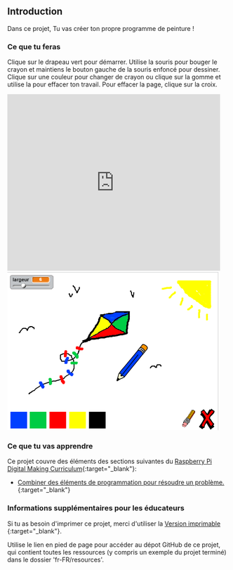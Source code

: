 ## Introduction

Dans ce projet, Tu vas créer ton propre programme de peinture !

### Ce que tu feras

Clique sur le drapeau vert pour démarrer. Utilise la souris pour bouger le crayon et maintiens le bouton gauche de la souris enfoncé pour dessiner. Clique sur une couleur pour changer de crayon ou clique sur la gomme et utilise la pour effacer ton travail. Pour effacer la page, clique sur la croix.

<div class="scratch-preview">
  <iframe allowtransparency="true" width="485" height="402" src="https://scratch.mit.edu/projects/embed/249784795/?autostart=false" frameborder="0"></iframe>
  <img src="images/paint-final.png">
</div>

### Ce que tu vas apprendre

Ce projet couvre des éléments des sections suivantes du [Raspberry Pi Digital Making Curriculum](http://rpf.io/curriculum){:target="_blank"}:

+ [Combiner des éléments de programmation pour résoudre un problème.](https://www.raspberrypi.org/curriculum/programming/builder){:target="_blank"}

### Informations supplémentaires pour les éducateurs

Si tu as besoin d'imprimer ce projet, merci d'utiliser la [ Version imprimable ](https://projects.raspberrypi.org/en/projects/paint-box/print) {:target="_blank"}.

Utilise le lien en pied de page pour accéder au dépot GitHub de ce projet, qui contient toutes les ressources (y compris un exemple du projet terminé) dans le dossier 'fr-FR/resources'.